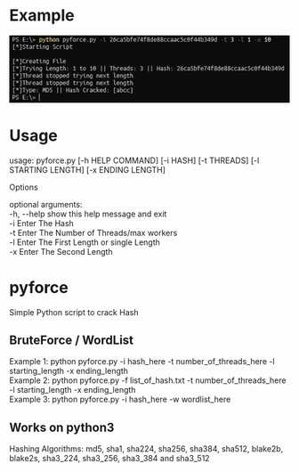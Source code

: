 # Example
<img src="https://github.com/EH30/pyforce/blob/master/example.PNG" >


# Usage
usage: pyforce.py [-h HELP COMMAND] [-i HASH] [-t THREADS] [-l STARTING LENGTH] [-x ENDING LENGTH]

Options

optional arguments:   
  -h, --help             show this help message and exit   
  -i                     Enter The Hash   
  -t                     Enter The Number of Threads/max workers   
  -l                     Enter The First Length or single Length   
  -x                     Enter The Second Length   

# pyforce
Simple Python script to crack Hash 

BruteForce / WordList
----------------------

Example 1: python pyforce.py -i hash_here -t number_of_threads_here -l starting_length -x ending_length   
Example 2: python pyforce.py -f list_of_hash.txt -t number_of_threads_here -l starting_length -x ending_length   
Example 3: python pyforce.py -i hash_here -w wordlist_here   

Works on python3   
---------------------   

Hashing Algorithms: md5, sha1, sha224, sha256, sha384, sha512, blake2b, blake2s, sha3_224, sha3_256, sha3_384 and sha3_512
